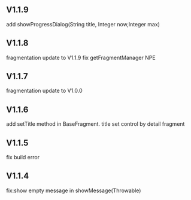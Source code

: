 ## V1.1.9
add  showProgressDialog(String title, Integer now,Integer max) 

## V1.1.8
fragmentation update to V1.1.9
fix getFragmentManager NPE

## V1.1.7
fragmentation update to V1.0.0

## V1.1.6

add setTitle method in BaseFragment.
title set control by detail fragment

## V1.1.5

fix build error

## V1.1.4

fix:show empty message in showMessage(Throwable)
